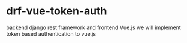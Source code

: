 # drf-vue-token-auth
backend django rest framework and frontend Vue.js 
we will implement token based authentication to vue.js
